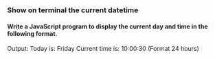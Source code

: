 ### Show on terminal the current datetime
#### Write a JavaScript program to display the current day and time in the following format.
Output:
        Today is: Friday
        Current time is: 10:00:30 (Format 24 hours)